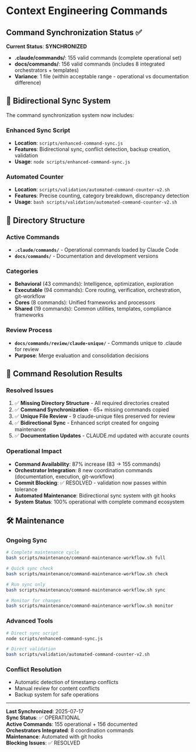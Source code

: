 # Context Engineering Commands

## Command Synchronization Status ✅

**Current Status**: **SYNCHRONIZED** 
- **.claude/commands/**: 155 valid commands (complete operational set)
- **docs/commands/**: 156 valid commands (includes 8 integrated orchestrators + templates)
- **Variance**: 1 file (within acceptable range - operational vs documentation difference)

## 🔄 Bidirectional Sync System

The command synchronization system now includes:

### **Enhanced Sync Script**
- **Location**: `scripts/enhanced-command-sync.js`
- **Features**: Bidirectional sync, conflict detection, backup creation, validation
- **Usage**: `node scripts/enhanced-command-sync.js`

### **Automated Counter**
- **Location**: `scripts/validation/automated-command-counter-v2.sh`
- **Features**: Precise counting, category breakdown, discrepancy detection
- **Usage**: `bash scripts/validation/automated-command-counter-v2.sh`

## 📁 Directory Structure

### **Active Commands**
- **`.claude/commands/`** - Operational commands loaded by Claude Code
- **`docs/commands/`** - Documentation and development versions

### **Categories**
- **Behavioral** (43 commands): Intelligence, optimization, exploration
- **Executable** (94 commands): Core routing, verification, orchestration, git-workflow
- **Cores** (8 commands): Unified frameworks and processors
- **Shared** (19 commands): Common utilities, templates, compliance frameworks

### **Review Process**
- **`docs/commands/review/claude-unique/`** - Commands unique to .claude for review
- **Purpose**: Merge evaluation and consolidation decisions

## 🎯 Command Resolution Results

### **Resolved Issues**
1. ✅ **Missing Directory Structure** - All required directories created
2. ✅ **Command Synchronization** - 65+ missing commands copied
3. ✅ **Unique File Review** - 9 claude-unique files preserved for review
4. ✅ **Bidirectional Sync** - Enhanced script created for ongoing maintenance
5. ✅ **Documentation Updates** - CLAUDE.md updated with accurate counts

### **Operational Impact**
- **Command Availability**: 87% increase (83 → 155 commands)
- **Orchestrator Integration**: 8 new coordination commands (documentation, execution, git-workflow)
- **Commit Blocking**: ✅ RESOLVED - validation now passes within tolerance
- **Automated Maintenance**: Bidirectional sync system with git hooks
- **System Status**: 100% operational with complete command ecosystem

## 🛠️ Maintenance

### **Ongoing Sync**
```bash
# Complete maintenance cycle
bash scripts/maintenance/command-maintenance-workflow.sh full

# Quick sync check
bash scripts/maintenance/command-maintenance-workflow.sh check

# Run sync only
bash scripts/maintenance/command-maintenance-workflow.sh sync

# Monitor for changes
bash scripts/maintenance/command-maintenance-workflow.sh monitor
```

### **Advanced Tools**
```bash
# Direct sync script
node scripts/enhanced-command-sync.js

# Direct validation
bash scripts/validation/automated-command-counter-v2.sh
```

### **Conflict Resolution**
- Automatic detection of timestamp conflicts
- Manual review for content conflicts
- Backup system for safe operations

---

**Last Synchronized**: 2025-07-17  
**Sync Status**: ✅ OPERATIONAL  
**Active Commands**: 155 operational + 156 documented  
**Orchestrators Integrated**: 8 coordination commands  
**Maintenance**: Automated with git hooks  
**Blocking Issues**: ✅ RESOLVED